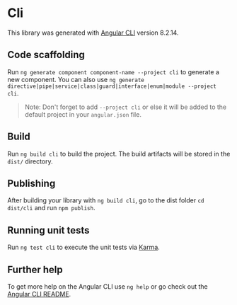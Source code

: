 # Cli

This library was generated with [Angular CLI](https://github.com/angular/angular-cli) version 8.2.14.

## Code scaffolding

Run `ng generate component component-name --project cli` to generate a new component. You can also use `ng generate directive|pipe|service|class|guard|interface|enum|module --project cli`.
> Note: Don't forget to add `--project cli` or else it will be added to the default project in your `angular.json` file. 

## Build

Run `ng build cli` to build the project. The build artifacts will be stored in the `dist/` directory.

## Publishing

After building your library with `ng build cli`, go to the dist folder `cd dist/cli` and run `npm publish`.

## Running unit tests

Run `ng test cli` to execute the unit tests via [Karma](https://karma-runner.github.io).

## Further help

To get more help on the Angular CLI use `ng help` or go check out the [Angular CLI README](https://github.com/angular/angular-cli/blob/master/README.md).
